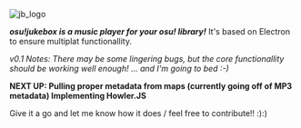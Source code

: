![jb_logo](https://github.com/user-attachments/assets/64e277c9-08b5-42e4-95bf-40cd9b6dfca6)

***osu!jukebox is a music player for your osu! library!***
It's based on Electron to ensure multiplat functionallity.

*v0.1 Notes:
There may be some lingering bugs, but the core functionallity should be working well enough! ... and I'm going to bed :-)*

**NEXT UP:
Pulling proper metadata from maps (currently going off of MP3 metadata)
Implementing Howler.JS**

Give it a go and let me know how it does / feel free to contribute!! :):)
